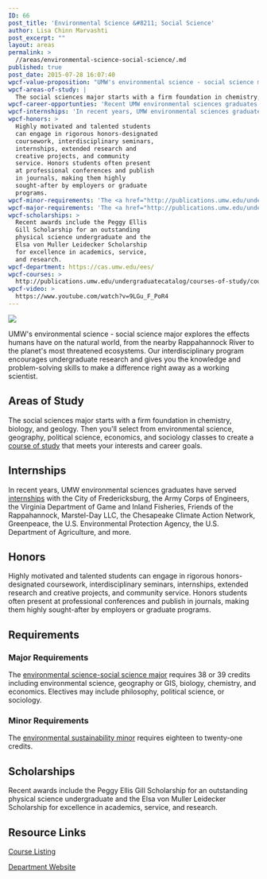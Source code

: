 ```yaml
---
ID: 66
post_title: 'Environmental Science &#8211; Social Science'
author: Lisa Chinn Marvashti
post_excerpt: ""
layout: areas
permalink: >
  //areas/environmental-science-social-science/.md
published: true
post_date: 2015-07-28 16:07:40
wpcf-value-proposition: "UMW's environmental science - social science major explores the effects humans have on the natural world, from the nearby Rappahannock River to the planet's most threatened ecosystems. Our interdisciplinary program encourages undergraduate research and gives you the knowledge and problem-solving skills to make a difference right away as a working scientist."
wpcf-areas-of-study: |
  The social sciences major starts with a firm foundation in chemistry, biology, and geology. Then you'll select from environmental science, geography, political science, economics, and sociology classes to create a <a href="http://cas.umw.edu/ees/environmental-science-program/social-environmental-science/">course of study</a> that meets your interests and career goals.
wpcf-career-opportunties: 'Recent UMW environmental sciences graduates have <a href="http://cas.umw.edu/ees/our-graduates/">gone to work</a> for the U.S. Geological Survey, the Peace Corps, the Department of State, state and local governments, and nongovernmental organizations. Many pursue advanced degrees.'
wpcf-internships: 'In recent years, UMW environmental sciences graduates have served <a href="http://cas.umw.edu/ees/internships/">internships</a> with the City of Fredericksburg, the Army Corps of Engineers, the Virginia Department of Game and Inland Fisheries, Friends of the Rappahannock, Marstel-Day LLC, the Chesapeake Climate Action Network, Greenpeace, the U.S. Environmental Protection Agency, the U.S. Department of Agriculture, and more.'
wpcf-honors: >
  Highly motivated and talented students
  can engage in rigorous honors-designated
  coursework, interdisciplinary seminars,
  internships, extended research and
  creative projects, and community
  service. Honors students often present
  at professional conferences and publish
  in journals, making them highly
  sought-after by employers or graduate
  programs.
wpcf-minor-requirements: 'The <a href="http://publications.umw.edu/undergraduatecatalog/courses-of-study/minors/sust/">environmental sustainability minor</a> requires eighteen to twenty-one credits.'
wpcf-major-requirements: 'The <a href="http://publications.umw.edu/undergraduatecatalog/courses-of-study/majors/eesc-natural/">environmental science-social science major</a> requires 38 or 39 credits including environmental science, geography or GIS, biology, chemistry, and economics. Electives may include philosophy, political science, or sociology.'
wpcf-scholarships: >
  Recent awards include the Peggy Ellis
  Gill Scholarship for an outstanding
  physical science undergraduate and the
  Elsa von Muller Leidecker Scholarship
  for excellence in academics, service,
  and research.
wpcf-department: https://cas.umw.edu/ees/
wpcf-courses: >
  http://publications.umw.edu/undergraduatecatalog/courses-of-study/course-descriptions/eesc-2/
wpcf-video: >
  https://www.youtube.com/watch?v=9LGu_F_PoR4
---
```


<!-- Types Custom Fields: -->

<!-- video -->
[![](https://i.ytimg.com/vi/9LGu_F_PoR4/hqdefault.jpg)](https://www.youtube.com/watch?v=9LGu_F_PoR4)
<!-- End video -->

<!-- value-proposition -->
UMW's environmental science - social science major explores the effects humans have on the natural world, from the nearby Rappahannock River to the planet's most threatened ecosystems. Our interdisciplinary program encourages undergraduate research and gives you the knowledge and problem-solving skills to make a difference right away as a working scientist.
<!-- End value-proposition -->

<!-- areas-of-study -->
## Areas of Study
The social sciences major starts with a firm foundation in chemistry, biology, and geology. Then you'll select from environmental science, geography, political science, economics, and sociology classes to create a [course of study](http://cas.umw.edu/ees/environmental-science-program/social-environmental-science/) that meets your interests and career goals.
<!-- End areas-of-study -->

<!-- internships -->
## Internships
In recent years, UMW environmental sciences graduates have served [internships](http://cas.umw.edu/ees/internships/) with the City of Fredericksburg, the Army Corps of Engineers, the Virginia Department of Game and Inland Fisheries, Friends of the Rappahannock, Marstel-Day LLC, the Chesapeake Climate Action Network, Greenpeace, the U.S. Environmental Protection Agency, the U.S. Department of Agriculture, and more.
<!-- End internships -->

<!-- honors -->
## Honors
Highly motivated and talented students can engage in rigorous honors-designated coursework, interdisciplinary seminars, internships, extended research and creative projects, and community service. Honors students often present at professional conferences and publish in journals, making them highly sought-after by employers or graduate programs.
<!-- End honors -->

<!-- requirements -->
## Requirements

<!-- major-requirements -->
### Major Requirements
The [environmental science-social science major](http://publications.umw.edu/undergraduatecatalog/courses-of-study/majors/eesc-natural/) requires 38 or 39 credits including environmental science, geography or GIS, biology, chemistry, and economics. Electives may include philosophy, political science, or sociology.
<!-- End major-requirements -->

<!-- minor-requirements -->
### Minor Requirements
The [environmental sustainability minor](http://publications.umw.edu/undergraduatecatalog/courses-of-study/minors/sust/) requires eighteen to twenty-one credits.
<!-- End minor-requirements -->

<!-- End requirements -->

<!-- scholarships -->
## Scholarships
Recent awards include the Peggy Ellis Gill Scholarship for an outstanding physical science undergraduate and the Elsa von Muller Leidecker Scholarship for excellence in academics, service, and research.
<!-- End scholarships -->

<!-- resource-links -->
## Resource Links

<!-- courses -->
[Course Listing](http://publications.umw.edu/undergraduatecatalog/courses-of-study/course-descriptions/eesc-2/)

<!-- End courses -->


<!-- department -->
[Department Website](https://cas.umw.edu/ees/)

<!-- End department -->

<!-- End resource-links -->

<!-- End Types Custom Fields -->